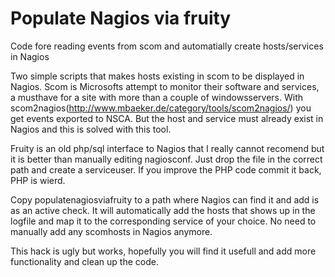 Populate Nagios via fruity
==========================

Code fore reading events from scom and automatially create hosts/services in Nagios



Two simple scripts that makes hosts existing in scom to be displayed in Nagios.
Scom is Microsofts attempt to monitor their software and services, a musthave for a site with more than a couple of windowsservers.
With scom2nagios(http://www.mbaeker.de/category/tools/scom2nagios/) you get events exported to NSCA.
But the host and service must already exist in Nagios and this is solved with this tool.

Fruity is an old php/sql interface to Nagios that I really cannot recomend but it is better than manually editing nagiosconf.
Just drop the file in the correct path and create a serviceuser.
If you improve the PHP code commit it back, PHP is wierd.

Copy populatenagiosviafruity to a path where Nagios can find it and add is as an active check. 
It will automatically add the hosts that shows up in the logfile and map it to the corresponding service of your choice.
No need to manually add any scomhosts in Nagios anymore.


This hack is ugly but works, hopefully you will find it usefull and add more functionality and clean up the code.

